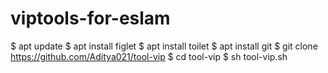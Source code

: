 # viptools-for-eslam
$ apt update 
$ apt install figlet 
$ apt install toilet 
$ apt install git 
$ git clone https://github.com/Aditya021/tool-vip 
$ cd tool-vip 
$ sh tool-vip.sh

